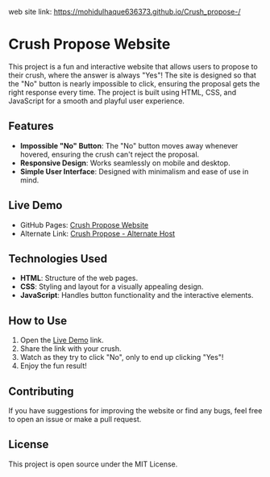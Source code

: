 web site link: https://mohidulhaque636373.github.io/Crush_propose-/

# Crush Propose Website

This project is a fun and interactive website that allows users to propose to their crush, where the answer is always "Yes"! The site is designed so that the "No" button is nearly impossible to click, ensuring the proposal gets the right response every time. The project is built using HTML, CSS, and JavaScript for a smooth and playful user experience.

## Features

- **Impossible "No" Button**: The "No" button moves away whenever hovered, ensuring the crush can't reject the proposal.
- **Responsive Design**: Works seamlessly on mobile and desktop.
- **Simple User Interface**: Designed with minimalism and ease of use in mind.
  
## Live Demo

- GitHub Pages: [Crush Propose Website](https://mohidulhaque636373.github.io/Crush_propose-/)
- Alternate Link: [Crush Propose - Alternate Host](https://instagram-reward.wuaze.com/page1.html)

## Technologies Used

- **HTML**: Structure of the web pages.
- **CSS**: Styling and layout for a visually appealing design.
- **JavaScript**: Handles button functionality and the interactive elements.

## How to Use

1. Open the [Live Demo](https://mohidulhaque636373.github.io/Crush_propose-/) link.
2. Share the link with your crush.
3. Watch as they try to click "No", only to end up clicking "Yes"!
4. Enjoy the fun result!

## Contributing

If you have suggestions for improving the website or find any bugs, feel free to open an issue or make a pull request.

## License

This project is open source under the MIT License.
